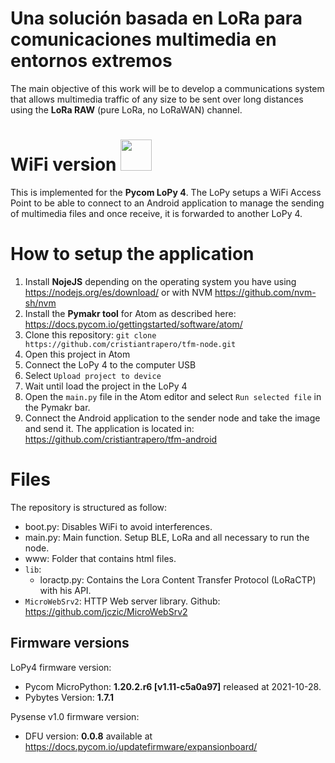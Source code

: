 # Una solución basada en LoRa para comunicaciones multimedia en entornos extremos
The main objective of this work will be to develop a communications system that allows multimedia traffic of any size to be sent over long distances using the **LoRa RAW** (pure LoRa, no LoRaWAN) channel.

#  WiFi version <img src="https://upload.wikimedia.org/wikipedia/commons/thumb/a/ae/WiFi_Logo.svg/320px-WiFi_Logo.svg.png" width="50">

This is implemented for the __Pycom LoPy 4__. The LoPy setups a WiFi Access Point to be able to connect to an Android application to manage the sending of multimedia files and once receive, it is forwarded to another LoPy 4.

# How to setup the application
1. Install **NojeJS** depending on the operating system you have using https://nodejs.org/es/download/ or with NVM https://github.com/nvm-sh/nvm
2. Install the **Pymakr tool** for Atom as described here: https://docs.pycom.io/gettingstarted/software/atom/
3. Clone this repository: `git clone https://github.com/cristiantrapero/tfm-node.git`
4. Open this project in Atom
5. Connect the LoPy 4 to the computer USB
6. Select `Upload project to device`
7. Wait until load the project in the LoPy 4
8. Open the `main.py` file in the Atom editor and select `Run selected file` in the Pymakr bar.
9. Connect the Android application to the sender node and take the image and send it. The application is located in: https://github.com/cristiantrapero/tfm-android

# Files
The repository is structured as follow:

- boot.py: Disables WiFi to avoid interferences.
- main.py: Main function. Setup BLE, LoRa and all necessary to run the node.
- www: Folder that contains html files.
- `lib`:
  - loractp.py: Contains the Lora Content Transfer Protocol (LoRaCTP) with his API.
- `MicroWebSrv2`: HTTP Web server library. Github: https://github.com/jczic/MicroWebSrv2

## Firmware versions
LoPy4 firmware version:
- Pycom MicroPython: **1.20.2.r6 [v1.11-c5a0a97]** released at 2021-10-28.
- Pybytes Version: **1.7.1**

Pysense v1.0 firmware version:
- DFU version: **0.0.8** available at https://docs.pycom.io/updatefirmware/expansionboard/
